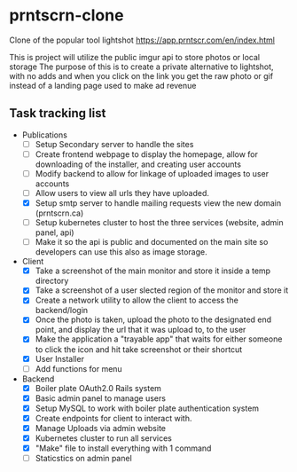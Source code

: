 # prntscrn-clone
Clone of the popular tool lightshot https://app.prntscr.com/en/index.html

This is project will utilize the public imgur api to store photos or local storage
The purpose of this is to create a private alternative to lightshot, with no adds and when you click on the link you get the raw photo or gif instead of a landing page used to make ad revenue

## Task tracking list
- Publications
  - [ ] Setup Secondary server to handle the sites
  - [ ] Create frontend webpage to display the homepage, allow for downloading of the installer, and creating user accounts
  - [ ] Modify backend to allow for linkage of uploaded images to user accounts
  - [ ] Allow users to view all urls they have uploaded.
  - [X] Setup smtp server to handle mailing requests view the new domain (prntscrn.ca)
  - [ ] Setup kubernetes cluster to host the three services (website, admin panel, api)
  - [ ] Make it so the api is public and documented on the main site so developers can use this also as image storage.

- Client
  - [X] Take a screenshot of the main monitor and store it inside a temp directory
  - [X] Take a screenshot of a user slected region of the monitor and store it
  - [X] Create a network utility to allow the client to access the backend/login
  - [X] Once the photo is taken, upload the photo to the designated end point, and display the url that it was upload to, to the user
  - [x] Make the application a "trayable app" that waits for either someone to click the icon and hit take screenshot or their shortcut
  - [x] User Installer
  - [ ] Add functions for menu 
- Backend
  - [X] Boiler plate OAuth2.0 Rails system
  - [X] Basic admin panel to manage users
  - [X] Setup MySQL to work with boiler plate authentication system
  - [X] Create endpoints for client to interact with.
  - [X] Manage Uploads via admin website
  - [X] Kubernetes cluster to run all services
  - [X] "Make" file to install everything with 1 command
  - [ ] Staticstics on admin panel
